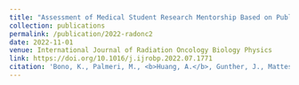 ```yaml
---
title: "Assessment of Medical Student Research Mentorship Based on Publications in ASTRO Journals."
collection: publications
permalink: /publication/2022-radonc2
date: 2022-11-01
venue: International Journal of Radiation Oncology Biology Physics
link: https://doi.org/10.1016/j.ijrobp.2022.07.1771
citation: 'Bono, K., Palmeri, M., <b>Huang, A.</b>, Gunther, J., Mattes, M. (2022) Assessment of Medical Student Research Mentorship Based on Publications in ASTRO Journals. <i>International Journal of Radiation Oncology Biology Physics, 114</i>(3):E492. https://doi.org/10.1016/j.ijrobp.2022.07.1771'
---
```


